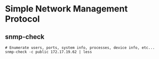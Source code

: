 # Simple Network Management Protocol

## snmp-check
```shell
# Enumerate users, ports, system info, processes, device info, etc...
snmp-check -c public 172.17.19.62 | less
```
